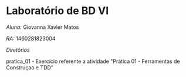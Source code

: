 # Laboratório de BD VI

*Aluna:* Giovanna Xavier Matos

*RA:* 1460281823004

*Diretórios*

pratica_01 - Exercício referente a atividade "Prática 01 - Ferramentas de Construçao e TDD"
